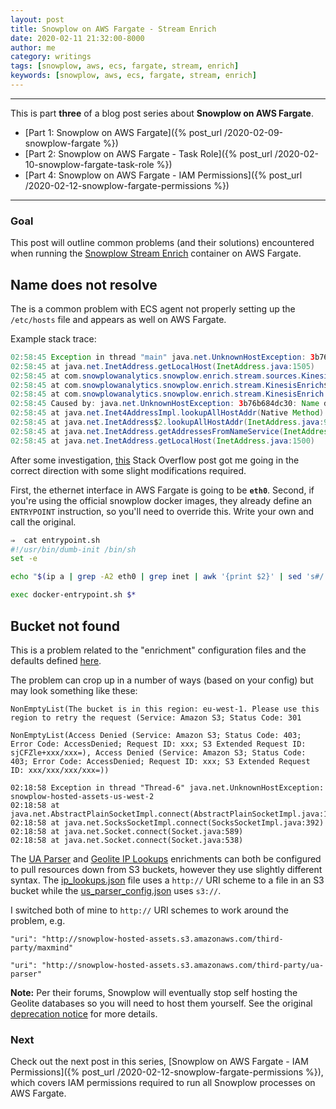 ```yaml
---
layout: post
title: Snowplow on AWS Fargate - Stream Enrich
date: 2020-02-11 21:32:00-8000
author: me
category: writings
tags: [snowplow, aws, ecs, fargate, stream, enrich]
keywords: [snowplow, aws, ecs, fargate, stream, enrich]
---
```


---

This is part **three** of a blog post series about **Snowplow on AWS Fargate**.

* [Part 1: Snowplow on AWS Fargate]({% post_url /2020-02-09-snowplow-fargate %})
* [Part 2: Snowplow on AWS Fargate - Task Role]({% post_url /2020-02-10-snowplow-fargate-task-role %})
* [Part 4: Snowplow on AWS Fargate - IAM Permissions]({% post_url /2020-02-12-snowplow-fargate-permissions %})

---

### Goal

This post will outline common problems (and their solutions) encountered when running the [Snowplow Stream Enrich](https://github.com/snowplow/snowplow/wiki/Run-Stream-Enrich) container on AWS Fargate.

## Name does not resolve

The is a common problem with ECS agent not properly setting up the `/etc/hosts` file and appears as well on AWS Fargate.

Example stack trace:

```java
02:58:45 Exception in thread "main" java.net.UnknownHostException: 3b76b684dc30: 3b76b684dc30: Name does not resolve
02:58:45 at java.net.InetAddress.getLocalHost(InetAddress.java:1505)
02:58:45 at com.snowplowanalytics.snowplow.enrich.stream.sources.KinesisSource.run(KinesisSource.scala:117)
02:58:45 at com.snowplowanalytics.snowplow.enrich.stream.KinesisEnrich$.main(KinesisEnrich.scala:81)
02:58:45 at com.snowplowanalytics.snowplow.enrich.stream.KinesisEnrich.main(KinesisEnrich.scala)
02:58:45 Caused by: java.net.UnknownHostException: 3b76b684dc30: Name does not resolve
02:58:45 at java.net.Inet4AddressImpl.lookupAllHostAddr(Native Method)
02:58:45 at java.net.InetAddress$2.lookupAllHostAddr(InetAddress.java:928)
02:58:45 at java.net.InetAddress.getAddressesFromNameService(InetAddress.java:1323)
02:58:45 at java.net.InetAddress.getLocalHost(InetAddress.java:1500)
```

After some investigation, [this](https://stackoverflow.com/questions/49592709/aws-fargate-hostname-not-doable) Stack Overflow post got me going in the correct direction with some slight modifications required.

First, the ethernet interface in AWS Fargate is going to be **`eth0`**.
Second, if you're using the official snowplow docker images, they already define an `ENTRYPOINT` instruction, so you'll need to override this. Write your own and call the original.

```bash
⇒  cat entrypoint.sh
#!/usr/bin/dumb-init /bin/sh
set -e

echo "$(ip a | grep -A2 eth0 | grep inet | awk '{print $2}' | sed 's#/.*##g' ) $(hostname)" >> /etc/hosts

exec docker-entrypoint.sh $*
```

## Bucket not found

This is a problem related to the "enrichment" configuration files and the defaults defined [here](https://github.com/snowplow/snowplow/tree/master/3-enrich/config/enrichments/).

The problem can crop up in a number of ways (based on your config) but may look something like these:

```
NonEmptyList(The bucket is in this region: eu-west-1. Please use this region to retry the request (Service: Amazon S3; Status Code: 301

NonEmptyList(Access Denied (Service: Amazon S3; Status Code: 403; Error Code: AccessDenied; Request ID: xxx; S3 Extended Request ID: sjCFZle+xxx/xxx=), Access Denied (Service: Amazon S3; Status Code: 403; Error Code: AccessDenied; Request ID: xxx; S3 Extended Request ID: xxx/xxx/xxx/xxx=))

02:18:58 Exception in thread "Thread-6" java.net.UnknownHostException: snowplow-hosted-assets-us-west-2
02:18:58 at java.net.AbstractPlainSocketImpl.connect(AbstractPlainSocketImpl.java:184)
02:18:58 at java.net.SocksSocketImpl.connect(SocksSocketImpl.java:392)
02:18:58 at java.net.Socket.connect(Socket.java:589)
02:18:58 at java.net.Socket.connect(Socket.java:538)
```

The [UA Parser](https://github.com/snowplow/snowplow/wiki/ua-parser-enrichment) and [Geolite IP Lookups](https://github.com/snowplow/snowplow/wiki/IP-lookups-enrichment) enrichments can both be configured to pull resources down from S3 buckets, however they use slightly different syntax. The [ip_lookups.json](https://github.com/snowplow/snowplow/blob/master/3-enrich/config/enrichments/ip_lookups.json) file uses a `http://` URI scheme to a file in an S3 bucket while the [us_parser_config.json](https://github.com/snowplow/snowplow/blob/master/3-enrich/config/enrichments/ua_parser_config.json) uses `s3://`.

I switched both of mine to `http://` URI schemes to work around the problem, e.g.

```
"uri": "http://snowplow-hosted-assets.s3.amazonaws.com/third-party/maxmind"

"uri": "http://snowplow-hosted-assets.s3.amazonaws.com/third-party/ua-parser"
```

**Note:** Per their forums, Snowplow will eventually stop self hosting the Geolite databases so you will need to host them yourself. See the original [deprecation notice](https://discourse.snowplowanalytics.com/t/deprecation-notice-snowplow-will-stop-hosting-the-maxmind-geolite2-database-on-behalf-of-users/3468) for more details.

### Next

Check out the next post in this series, [Snowplow on AWS Fargate - IAM Permissions]({% post_url /2020-02-12-snowplow-fargate-permissions %}), which covers IAM permissions required to run all Snowplow processes on AWS Fargate.
